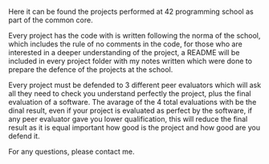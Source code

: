 Here it can be found the projects performed at 42 programming school as part of the common core. 

Every project has the code with is written following the norma of the school, which includes the rule of no comments in the code, for those who are interested in a deeper understanding of the project, a README will be included in every project folder with my notes written which were done to prepare the defence of the projects at the school. 

Every project must be defended to 3 different peer evaluators which will ask all they need to check you understand perfectly the project, plus the final evaluation of a software. The avarage of the 4 total evaluations with be the dinal result, even if your project is evaluated as perfect by the software, if any peer evaluator gave you lower qualification, this will reduce the final result as it is equal important how good is the project and how good are you defend it. 

For any questions, please contact me. 
